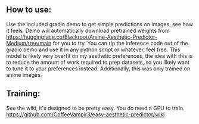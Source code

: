 ## How to use:

Use the included gradio demo to get simple predictions on images, see how it feels. Demo will automatically download pretrained weights from <https://huggingface.co/Blackroot/Anime-Aesthetic-Predictor-Medium/tree/main> for you to try. You can rip the inference code out of the gradio demo and use it in any python script or whatever, feel free. This model is likely very overfit on my aesthetic preferences, the idea with this is to reduce the amount of work required to prep datasets, so you likely want to tune it to your preferences instead. Additionally, this was only trained on anime images.

## Training:

See the wiki, it's designed to be pretty easy. You do need a GPU to train. https://github.com/CoffeeVampir3/easy-aesthetic-predictor/wiki
